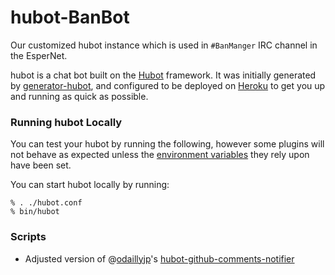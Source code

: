 # hubot-BanBot

Our customized hubot instance which is used in `#BanManger` IRC channel in the EsperNet.

hubot is a chat bot built on the [Hubot][hubot] framework. It was
initially generated by [generator-hubot][generator-hubot], and configured to be
deployed on [Heroku][heroku] to get you up and running as quick as possible.

[heroku]: http://www.heroku.com
[hubot]: http://hubot.github.com
[generator-hubot]: https://github.com/github/generator-hubot

### Running hubot Locally

You can test your hubot by running the following, however some plugins will not
behave as expected unless the [environment variables](#configuration) they rely
upon have been set.

You can start hubot locally by running:

    % . ./hubot.conf
    % bin/hubot

### Scripts

* Adjusted version of @[odaillyjp](https://github.com/odaillyjp)'s [hubot-github-comments-notifier](https://github.com/odaillyjp/hubot-github-comments-notifier)

